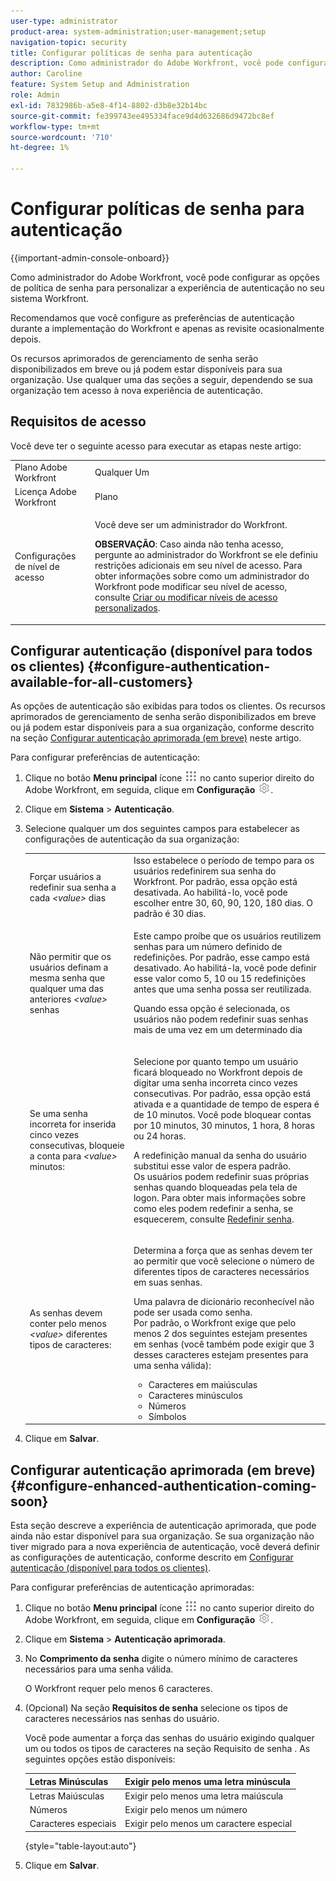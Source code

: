 ```yaml
---
user-type: administrator
product-area: system-administration;user-management;setup
navigation-topic: security
title: Configurar políticas de senha para autenticação
description: Como administrador do Adobe Workfront, você pode configurar as opções de política de senha para personalizar a experiência de autenticação no seu sistema Workfront.
author: Caroline
feature: System Setup and Administration
role: Admin
exl-id: 7832986b-a5e8-4f14-8802-d3b8e32b14bc
source-git-commit: fe399743ee495334face9d4d632686d9472bc8ef
workflow-type: tm+mt
source-wordcount: '710'
ht-degree: 1%

---
```


# Configurar políticas de senha para autenticação

{{important-admin-console-onboard}}

Como administrador do Adobe Workfront, você pode configurar as opções de política de senha para personalizar a experiência de autenticação no seu sistema Workfront.

Recomendamos que você configure as preferências de autenticação durante a implementação do Workfront e apenas as revisite ocasionalmente depois.

Os recursos aprimorados de gerenciamento de senha serão disponibilizados em breve ou já podem estar disponíveis para sua organização. Use qualquer uma das seções a seguir, dependendo se sua organização tem acesso à nova experiência de autenticação.

## Requisitos de acesso

Você deve ter o seguinte acesso para executar as etapas neste artigo:

<table style="table-layout:auto"> 
 <col> 
 <col> 
 <tbody> 
  <tr> 
   <td role="rowheader">Plano Adobe Workfront</td> 
   <td>Qualquer Um</td> 
  </tr> 
  <tr> 
   <td role="rowheader">Licença Adobe Workfront</td> 
   <td>Plano</td> 
  </tr> 
  <tr> 
   <td role="rowheader">Configurações de nível de acesso</td> 
   <td> <p>Você deve ser um administrador do Workfront.</p> <p><b>OBSERVAÇÃO</b>: Caso ainda não tenha acesso, pergunte ao administrador do Workfront se ele definiu restrições adicionais em seu nível de acesso. Para obter informações sobre como um administrador do Workfront pode modificar seu nível de acesso, consulte <a href="../../../administration-and-setup/add-users/configure-and-grant-access/create-modify-access-levels.md" class="MCXref xref">Criar ou modificar níveis de acesso personalizados</a>.</p> </td> 
  </tr> 
 </tbody> 
</table>

## Configurar autenticação (disponível para todos os clientes) {#configure-authentication-available-for-all-customers}

As opções de autenticação são exibidas para todos os clientes. Os recursos aprimorados de gerenciamento de senha serão disponibilizados em breve ou já podem estar disponíveis para a sua organização, conforme descrito na seção [Configurar autenticação aprimorada (em breve)](#configure-enhanced-authentication-coming-soon) neste artigo.

Para configurar preferências de autenticação:

1. Clique no botão **Menu principal** ícone ![](assets/main-menu-icon.png) no canto superior direito do Adobe Workfront, em seguida, clique em **Configuração** ![](assets/gear-icon-settings.png).

1. Clique em **Sistema** > **Autenticação**.

1. Selecione qualquer um dos seguintes campos para estabelecer as configurações de autenticação da sua organização:

   <table style="table-layout:auto"> 
    <col> 
    <col> 
    <tbody> 
     <tr> 
      <td role="rowheader">Forçar usuários a redefinir sua senha a cada <em>&lt;value&gt;</em> dias</td> 
      <td>Isso estabelece o período de tempo para os usuários redefinirem sua senha do Workfront. Por padrão, essa opção está desativada. Ao habilitá-lo, você pode escolher entre 30, 60, 90, 120, 180 dias. O padrão é 30 dias.</td> 
     </tr> 
     <tr> 
      <td role="rowheader">Não permitir que os usuários definam a mesma senha que qualquer uma das anteriores <em>&lt;value&gt;</em> senhas</td> 
      <td> <p>Este campo proíbe que os usuários reutilizem senhas para um número definido de redefinições. Por padrão, esse campo está desativado. Ao habilitá-la, você pode definir esse valor como 5, 10 ou 15 redefinições antes que uma senha possa ser reutilizada.</p> <p>Quando essa opção é selecionada, os usuários não podem redefinir suas senhas mais de uma vez em um determinado dia</p> </td> 
     </tr> 
     <tr> 
      <td role="rowheader">Se uma senha incorreta for inserida cinco vezes consecutivas, bloqueie a conta para <em>&lt;value&gt;</em> minutos: </td> 
      <td> <p>Selecione por quanto tempo um usuário ficará bloqueado no Workfront depois de digitar uma senha incorreta cinco vezes consecutivas. Por padrão, essa opção está ativada e a quantidade de tempo de espera é de 10 minutos. Você pode bloquear contas por 10 minutos, 30 minutos, 1 hora, 8 horas ou 24 horas. </p> <p>A redefinição manual da senha do usuário substitui esse valor de espera padrão. <br>Os usuários podem redefinir suas próprias senhas quando bloqueadas pela tela de logon. Para obter mais informações sobre como eles podem redefinir a senha, se esquecerem, consulte <a href="../../../workfront-basics/manage-your-account-and-profile/managing-your-workfront-account/reset-your-password.md" class="MCXref xref">Redefinir senha</a>.</p> </td> 
     </tr> 
     <tr> 
      <td role="rowheader">As senhas devem conter pelo menos <em>&lt;value&gt;</em> diferentes tipos de caracteres:</td> 
      <td> <p>Determina a força que as senhas devem ter ao permitir que você selecione o número de diferentes tipos de caracteres necessários em suas senhas.</p> <p>Uma palavra de dicionário reconhecível não pode ser usada como senha.<br>Por padrão, o Workfront exige que pelo menos 2 dos seguintes estejam presentes em senhas (você também pode exigir que 3 desses caracteres estejam presentes para uma senha válida): </p> 
       <ul> 
        <li>Caracteres em maiúsculas</li> 
        <li>Caracteres minúsculos</li> 
        <li>Números</li> 
        <li>Símbolos</li> 
       </ul> </td> 
     </tr> 
    </tbody> 
   </table>

1. Clique em **Salvar**.

## Configurar autenticação aprimorada (em breve) {#configure-enhanced-authentication-coming-soon}

Esta seção descreve a experiência de autenticação aprimorada, que pode ainda não estar disponível para sua organização. Se sua organização não tiver migrado para a nova experiência de autenticação, você deverá definir as configurações de autenticação, conforme descrito em [Configurar autenticação (disponível para todos os clientes)](#configure-authentication-available-for-all-customers).

Para configurar preferências de autenticação aprimoradas:

1. Clique no botão **Menu principal** ícone ![](assets/main-menu-icon.png) no canto superior direito do Adobe Workfront, em seguida, clique em **Configuração** ![](assets/gear-icon-settings.png).

1. Clique em **Sistema** > **Autenticação aprimorada**.
1. No **Comprimento da senha** digite o número mínimo de caracteres necessários para uma senha válida.

   O Workfront requer pelo menos 6 caracteres.

1. (Opcional) Na seção **Requisitos de senha** selecione os tipos de caracteres necessários nas senhas do usuário.

   Você pode aumentar a força das senhas do usuário exigindo qualquer um ou todos os tipos de caracteres na seção Requisito de senha . As seguintes opções estão disponíveis:

   | Letras Minúsculas | Exigir pelo menos uma letra minúscula |
   |---|---|
   | Letras Maiúsculas | Exigir pelo menos uma letra maiúscula |
   | Números | Exigir pelo menos um número |
   | Caracteres especiais | Exigir pelo menos um caractere especial |

   {style="table-layout:auto"}

1. Clique em **Salvar**.
